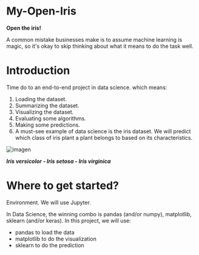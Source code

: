 # My-Open-Iris

**Open the iris!**

A common mistake businesses make is to assume machine learning is magic, so it's okay to skip thinking about what it means to do the task well.

# Introduction
Time do to an end-to-end project in data science. which means:

1. Loading the dataset.
2. Summarizing the dataset.
3. Visualizing the dataset.
4. Evaluating some algorithms.
5. Making some predictions.
6. A must-see example of data science is the iris dataset. We will predict which class of iris plant a plant belongs to based on its characteristics.


![imagen](https://www.florespedia.com/Imagenes/iris-azul.jpg)

***Iris versicolor - Iris setosa - Iris virginica***

# Where to get started?
Environment. We will use Jupyter.

In Data Science, the winning combo is pandas (and/or numpy), matplotlib, sklearn (and/or keras).
In this project, we will use:

- pandas to load the data
- matplotlib to do the visualization
- sklearn to do the prediction



